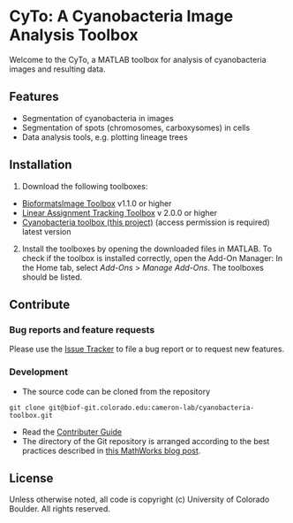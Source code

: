 # CyTo: A Cyanobacteria Image Analysis Toolbox

Welcome to the CyTo, a MATLAB toolbox for analysis of cyanobacteria images and resulting data.

## Features
- Segmentation of cyanobacteria in images
- Segmentation of spots (chromosomes, carboxysomes) in cells
- Data analysis tools, e.g. plotting lineage trees

## Installation

1. Download the following toolboxes:
  - [BioformatsImage Toolbox](https://biof-git.colorado.edu/biofrontiers-imaging/bioformats-image-toolbox/wikis/home) v1.1.0 or higher
  - [Linear Assignment Tracking Toolbox](https://biof-git.colorado.edu/biofrontiers-imaging/lap-cell-tracker/wikis/user-guide) v 2.0.0 or higher
  - [Cyanobacteria toolbox (this project)](https://drive.google.com/drive/folders/1u6vJAxjkEGIhjn-iDMLWqo0iL23ihGDy) (access permission is required) latest version
2. Install the toolboxes by opening the downloaded files in MATLAB. To check if the toolbox is installed correctly, open the Add-On Manager: In the Home tab, select *Add-Ons* > *Manage Add-Ons*. The
toolboxes should be listed.

## Contribute

### Bug reports and feature requests

Please use the [Issue Tracker](https://biof-git.colorado.edu/cameron-lab/cyanobacteria-toolbox/issues) to file a bug report or to request new features.

### Development 

- The source code can be cloned from the repository
```git
git clone git@biof-git.colorado.edu:cameron-lab/cyanobacteria-toolbox.git
```
- Read the [Contributer Guide](https://biof-git.colorado.edu/cameron-lab/cyanobacteria-toolbox/wikis/home)
- The directory of the Git repository is arranged according to the best practices described in [this MathWorks blog post](https://blogs.mathworks.com/developer/2017/01/13/matlab-toolbox-best-practices/).

## License

Unless otherwise noted, all code is copyright (c) University of Colorado Boulder. All rights reserved.
